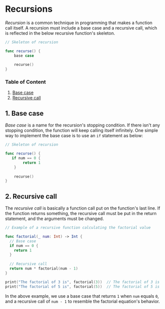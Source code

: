 # Recursions

*Recursion* is a common technique in programming that makes a function call itself. A recursion must include a base case and a recursive call, which is reflected in the below recursive function's skeleton.

```swift
// Skeleton of recursion

func recurse() {
    base case
    
    recurse()
}
```

### Table of Content

1. [Base case](#1-base-case)   
2. [Recursive call](#2-recursive-call)   

## 1. Base case

*Base case* is a name for the recursion's stopping condition. If there isn't any stopping condition, the function will keep calling itself infinitely. One simple way to implement the base case is to use an `if` statement as below:
 
```swift
// Skeleton of recursion

func recurse() {
   if num == 0 {
    	return 1
  	}
    	
    recurse()
}
```

## 2. Recursive call

The *recursive call* is basically a function call put on the function's last line. If the function returns something, the recursive call must be put in the return statement, and the arguments must be changed.

```swift
// Example of a recursive function calculating the factorial value

func factorial(_ num: Int) -> Int {
  // Base case
  if num == 0 {
    return 1
  }
  
  // Recursive call
  return num * factorial(num - 1)
}

print("The factorial of 3 is", factorial(3))  // The factorial of 3 is 6
print("The factorial of 5 is", factorial(5))  // The factorial of 5 is 120
```

In the above example, we use a base case that returns `1` when `num` equals `0`, and a recursive call of `num - 1` to resemble the factorial equation's behavior.